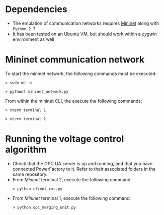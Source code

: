 # Dependencies
- The emulation of communication networks requires [Mininet](https://github.com/mininet/mininet/wiki/Documentation) along with `Python 2.7`
- It has been tested on an Ubuntu VM, but should work within a *cygwin* environment as well
# Mininet communication network
To start the mininet network, the following commands must be executed: 
```
> sudo mn -c
```
```
> python2 mininet_network.py
```
From within the mininet CLI, the execute the following commands:
```
> xterm terminal 1
```
```
> xterm terminal 2
```
# Running the voltage control algorithm
- Check that the OPC UA server is up and running, and that you have connected PowerFactory to it. Refer to their associated folders in the same repository.
- From *Mininet* terminal 2, execute the following command:
    ```
    > python client_cvc.py
    ```
- From *Mininet* terminal 1, execute the following command:
    ```
    > python opc_merging_unit.py
    ```